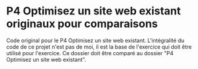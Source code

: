 # P4 Optimisez un site web existant originaux pour comparaisons

Code original pour le P4 Optimisez un site web existant.
L'intégralité du code de ce projet n'est pas de moi, il est la base de l'exercice qui doit être utilisé pour l'exercice.
Ce dossier doit être comparé au dossier "P4 Optimisez un site web existant".

